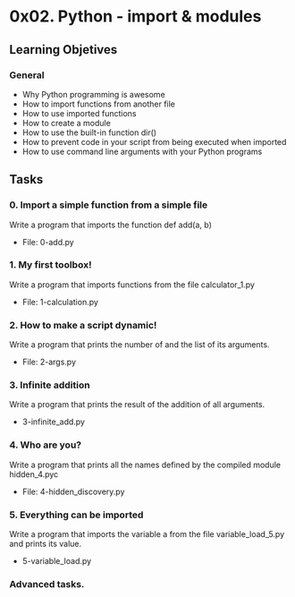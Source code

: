 # 0x02. Python - import & modules

## Learning Objetives

### General

* Why Python programming is awesome
* How to import functions from another file
* How to use imported functions
* How to create a module
* How to use the built-in function dir()
* How to prevent code in your script from being executed when imported
* How to use command line arguments with your Python programs

## Tasks

### 0. Import a simple function from a simple file
Write a program that imports the function def add(a, b)
* File: 0-add.py

### 1. My first toolbox!
Write a program that imports functions from the file calculator_1.py
* File: 1-calculation.py

### 2. How to make a script dynamic!
Write a program that prints the number of and the list of its arguments.
* File: 2-args.py

### 3. Infinite addition
Write a program that prints the result of the addition of all arguments.
* 3-infinite_add.py

### 4. Who are you?
Write a program that prints all the names defined by the compiled module hidden_4.pyc
* File: 4-hidden_discovery.py

### 5. Everything can be imported
Write a program that imports the variable a from the file variable_load_5.py and prints its value.
* 5-variable_load.py

### Advanced tasks.